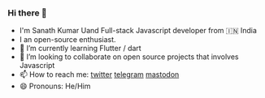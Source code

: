 ### Hi there 👋

- I'm Sanath Kumar Uand Full-stack Javascript developer from :india: India
- I an open-source enthusiast.
- 🌱 I’m currently learning Flutter / dart
- 👯 I’m looking to collaborate on open source projects that involves Javascript
- 📫 How to reach me: [twitter](https://twitter.com/sanath_usk) [telegram](https://t.me/sanathusk) [mastodon](https://fosstodon.org/@sanathusk)
- 😄 Pronouns: He/Him

